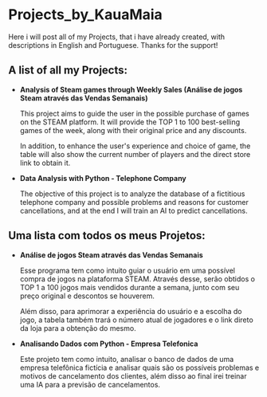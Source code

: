 # Projects_by_KauaMaia
Here i will post all of my Projects, that i have already created, with descriptions in English and Portuguese. Thanks for the support! 

## A list of all my Projects:
<ul>
<p><li><b>Analysis of Steam games through Weekly Sales (Análise de jogos Steam através das Vendas Semanais)</b></li></p>
<p> This project aims to guide the user in the possible purchase of games on the STEAM platform. It will provide the TOP 1 to 100 best-selling games of the week, along with their original price and any discounts. </p>
<p> In addition, to enhance the user's experience and choice of game, the table will also show the current number of players and the direct store link to obtain it.</p>
<p><li><b> Data Analysis with Python - Telephone Company </b></li></p>
<p> The objective of this project is to analyze the database of a fictitious telephone company and possible problems and reasons for customer cancellations, and at the end I will train an AI to predict cancellations. </p>
</ul>

## Uma lista com todos os meus Projetos:
<ul>
<p><li><b>Análise de jogos Steam através das Vendas Semanais </b></li></p>
<p> Esse programa tem como intuito guiar o usuário em uma possível compra de jogos na plataforma STEAM. Através desse, serão obtidos o TOP 1 a 100 jogos mais vendidos durante a semana, junto com seu preço original e descontos se houverem. </p>
<p> Além disso, para aprimorar a experiência do usuário e a escolha do jogo, a tabela também trará o número atual de jogadores e o link direto da loja para a obtenção do mesmo. </p>
<p><li><b> Analisando Dados com Python - Empresa Telefonica </b></li></p>
<p> Este projeto tem como intuito, analisar o banco de dados de uma empresa telefônica fictícia e analisar quais são os possíveis problemas e motivos de cancelamento dos clientes, além disso ao final irei treinar uma IA para a previsão de cancelamentos.</p>
</ul>

